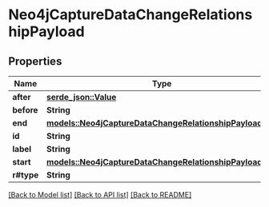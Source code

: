 # Neo4jCaptureDataChangeRelationshipPayload

## Properties

Name | Type | Description | Notes
------------ | ------------- | ------------- | -------------
**after** | [**serde_json::Value**](.md) |  | 
**before** | **String** |  | 
**end** | [**models::Neo4jCaptureDataChangeRelationshipPayloadEnd**](Neo4jCaptureDataChangeRelationshipPayload_end.md) |  | 
**id** | **String** |  | 
**label** | **String** |  | 
**start** | [**models::Neo4jCaptureDataChangeRelationshipPayloadEnd**](Neo4jCaptureDataChangeRelationshipPayload_end.md) |  | 
**r#type** | **String** |  | 

[[Back to Model list]](../README.md#documentation-for-models) [[Back to API list]](../README.md#documentation-for-api-endpoints) [[Back to README]](../README.md)


